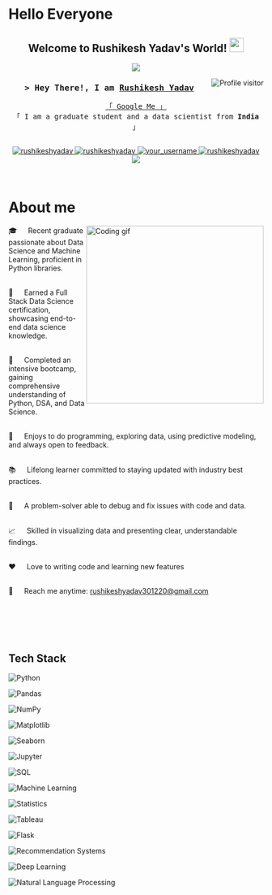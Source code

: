 <h1>Hello Everyone</h1>


<h2 align="center">
  Welcome to Rushikesh Yadav's World!
  <img src="https://media.giphy.com/media/hvRJCLFzcasrR4ia7z/giphy.gif" width="28">
</h2>



<p align="center">
  <a href="https://github.com/rushikeshya"><img src="https://readme-typing-svg.herokuapp.com/?lines=Data%20Science;Machine%20Learning;Python;SQL;MS%20SQL%20Server;MySQL;Statistics;Tableau;Flask;Recommendation%20Systems;Deep%20Learning;NLP;&center=true&width=380&height=45"></a>
</p>



<a href="https://komarev.com/ghpvc/?username=rushikeshyadav">
  <img align="right" src="https://komarev.com/ghpvc/?username=rushikeshyadav&label=Visitors&color=0e75b6&style=flat" alt="Profile visitor" />
</a>


<!--!wakatime-->

<!-- Intro  -->
<h3 align="center">
        <samp>> Hey There!, I am
                <b><a target="_blank" href="https://rushikeshya.github.io/rushiyadav.github.io/">Rushikesh Yadav</a></b>
        </samp>
</h3>


<p align="center"> 
  <samp>
    <a href="https://www.google.com/search?q=Rushikesh+Yadav">「 Google Me 」</a>
    <br>
    「 I am a graduate student and a data scientist from <b>India</b> 」
    <br>
    <br>
  </samp>
</p>

<p align="center">
  <a href="https://www.linkedin.com/in/rushikeshyadav149/" target="_blank">
    <img src="https://img.shields.io/badge/LinkedIn-0077B5?style=for-the-badge&logo=linkedin&logoColor=white" alt="rushikeshyadav"/>
  </a>
  <a href="https://rushikeshya.github.io/rushiyadav.github.io/" target="_blank">
    <img src="https://img.shields.io/badge/Portfolio-0A0A0A?style=for-the-badge&logo=Rushikesh.to&logoColor=white" alt="rushikeshyadav" />
  </a>

  <a href="https://github.com/rushikeshya" target="_blank">
    <img src="https://img.shields.io/badge/Github-0A0A0A?style=for-the-badge&logo=github&logoColor=white" alt="your_username" />
  </a>
  <a href="https://medium.com/@yadavrushikesh" target="blank">
    <img src="https://img.shields.io/badge/Blogs-0A0A0A?style=for-the-badge&logo=medium&logoColor=white" alt="rushikeshyadav" />
  </a>
  <a href="https://twitter.com/rushi_yadav1122" target="_blank">
    <img src="https://img.shields.io/badge/Twitter-1DA1F2?style=for-the-badge&logo=twitter&logoColor=white" />
  </a>
</p>
<br />

<!-- About Section -->
 # About me
 
<p>
 <img align="right" width="350" src="/assets/programmer.gif" alt="Coding gif" />
🎓   Recent graduate passionate about Data Science and Machine Learning, proficient in Python libraries.<br/><br/>

🏅   Earned a Full Stack Data Science certification, showcasing end-to-end data science knowledge.<br/><br/>

🚀   Completed an intensive bootcamp, gaining comprehensive understanding of Python, DSA, and Data Science.<br/><br/>

🔬   Enjoys to do programming, exploring data, using predictive modeling, and always open to feedback.<br/><br/>

📚   Lifelong learner committed to staying updated with industry best practices.<br/><br/>

🔧   A problem-solver able to debug and fix issues with code and data.<br/><br/>

📈   Skilled in visualizing data and presenting clear, understandable findings.<br/><br/>

❤️   Love to writing code and learning new features<br/><br/>

📧   Reach me anytime: rushikeshyadav301220@gmail.com<br/><br/>



</p>

<br/>
<br/>
<br/>

## Tech Stack

![Python](https://img.shields.io/badge/Python-3776AB?style=for-the-badge&labelColor=black&logo=python&logoColor=3776AB)

![Pandas](https://img.shields.io/badge/Pandas-150458?style=for-the-badge&labelColor=black&logo=pandas&logoColor=white)

![NumPy](https://img.shields.io/badge/NumPy-013243?style=for-the-badge&labelColor=black&logo=numpy&logoColor=013243)

![Matplotlib](https://img.shields.io/badge/Matplotlib-3776AB?style=for-the-badge&labelColor=black&logo=matplotlib&logoColor=3776AB)

![Seaborn](https://img.shields.io/badge/Seaborn-3776AB?style=for-the-badge&labelColor=black&logo=seaborn&logoColor=3776AB)

![Jupyter](https://img.shields.io/badge/Jupyter-F37626?style=for-the-badge&labelColor=black&logo=jupyter&logoColor=F37626)

![SQL](https://img.shields.io/badge/SQL-4479A1?style=for-the-badge&labelColor=black&logo=sql&logoColor=4479A1)

![Machine Learning](https://img.shields.io/badge/Machine%20Learning-FF6F00?style=for-the-badge&labelColor=black&logo=machinelearning&logoColor=FF6F00)

![Statistics](https://img.shields.io/badge/Statistics-007ACC?style=for-the-badge&labelColor=black&logo=statistics&logoColor=007ACC)

![Tableau](https://img.shields.io/badge/Tableau-E97627?style=for-the-badge&labelColor=black&logo=tableau&logoColor=E97627)

![Flask](https://img.shields.io/badge/Flask-000000?style=for-the-badge&labelColor=black&logo=flask&logoColor=FFFFFF)

![Recommendation Systems](https://img.shields.io/badge/Recommendation%20Systems-FFA726?style=for-the-badge&labelColor=black&logo=recommendationsystems&logoColor=FFA726)

![Deep Learning](https://img.shields.io/badge/Deep%20Learning-FF6F00?style=for-the-badge&labelColor=black&logo=deeplearning&logoColor=FF6F00)

![Natural Language Processing](https://img.shields.io/badge/Natural%20Language%20Processing-4CAF50?style=for-the-badge&labelColor=black&logo=naturallanguageprocessing&logoColor=4CAF50)


